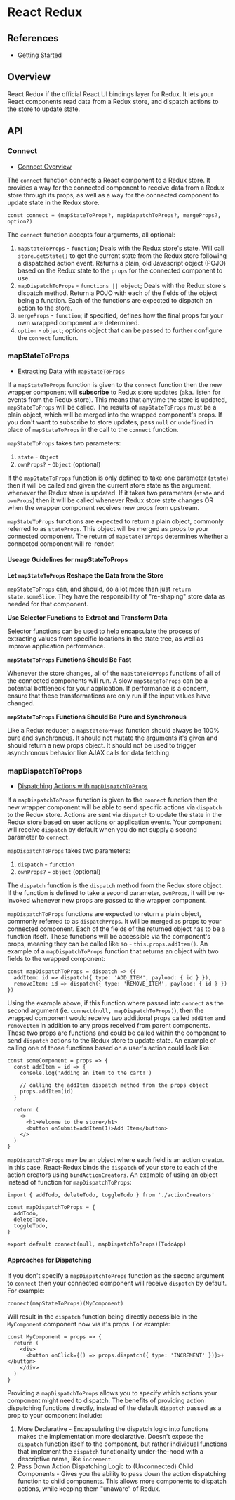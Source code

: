 # React Redux

## References

- [Getting Started](https://react-redux.js.org/introduction/getting-started)

## Overview

React Redux if the official React UI bindings layer for Redux.  It lets your React components read data from a Redux store, and dispatch actions to the store to update state.

## API

### Connect

- [Connect Overview](https://react-redux.js.org/api/connect)

The `connect` function connects a React component to a Redux store.  It provides a way for the connected component to receive data from a Redux store through its props, as well as a way for the connected component to update state in the Redux store.

```
const connect = (mapStateToProps?, mapDispatchToProps?, mergeProps?, option?)
```

The `connect` function accepts four arguments, all optional:

1. `mapStateToProps` - `function`; Deals with the Redux store's state.  Will call `store.getState()` to get the current state from the Redux store following a dispatched action event.  Returns a plain, old Javascript object (POJO) based on the Redux state to the `props` for the connected component to use.
2. `mapDispatchToProps` - `functions || object`; Deals with the Redux store's dispatch method.  Return a POJO with each of the fields of the object being a function.  Each of the functions are expected to dispatch an action to the store.
3. `mergeProps` - `function`; if specified, defines how the final props for your own wrapped component are determined.
4. `option` - `object`; options object that can be passed to further configure the `connect` function.

### mapStateToProps

- [Extracting Data with `mapStateToProps`](https://react-redux.js.org/using-react-redux/connect-mapstate)

If a `mapStateToProps` function is given to the `connect` function then the new wrapper component will **subscribe** to Redux store updates (aka. listen for events from the Redux store).  This means that anytime the store is updated, `mapStateToProps` will be called.  The results of `mapStateToProps` must be a plain object, which will be merged into the wrapped component's props.  If you don't want to subscribe to store updates, pass `null` or `undefined` in place of `mapStateToProps` in the call to the `connect` function.

`mapStateToProps` takes two parameters:

1. `state` - `Object`
2. `ownProps?` - `Object` (optional)

If the `mapStateToProps` function is only defined to take one parameter (`state`) then it will be called and given the current store state as the argument, whenever the Redux store is updated.  If it takes two parameters (`state` and `ownProps`) then it will be called whenever Redux store state changes OR when the wrapper component receives new props from upstream.

`mapStateToProps` functions are expected to return a plain object, commonly referred to as `stateProps`.  This object will be merged as props to your connected component.  The return of `mapStateToProps` determines whether a connected component will re-render.

#### Useage Guidelines for mapStateToProps

**Let `mapStateToProps` Reshape the Data from the Store**

`mapStateToProps` can, and should, do a lot more than just `return state.someSlice`.  They have the responsibility of "re-shaping" store data as needed for that component.

**Use Selector Functions to Extract and Transform Data**

Selector functions can be used to help encapsulate the process of extracting values from specific locations in the state tree, as well as improve application performance.

**`mapStateToProps` Functions Should Be Fast**

Whenever the store changes, all of the `mapStateToProps` functions of all of the connected components will run.  A slow `mapStateToProps` can be a potential bottleneck for your application.  If performance is a concern, ensure that these transformations are only run if the input values have changed.

**`mapStateToProps` Functions Should Be Pure and Synchronous**

Like a Redux reducer, a `mapStateToProps` function should always be 100% pure and synchronous.  It should not mutate the arguments it's given and should return a new props object.  It should not be used to trigger asynchronous behavior like AJAX calls for data fetching.

### mapDispatchToProps

- [Dispatching Actions with `mapDispatchToProps`](https://react-redux.js.org/using-react-redux/connect-mapdispatch)

If a `mapDispatchToProps` function is given to the `connect` function then the new wrapper component will be able to send specific actions via `dispatch` to the Redux store.  Actions are sent via `dispatch` to update the state in the Redux store based on user actions or application events.  Your component will receive `dispatch` by default when you do not supply a second parameter to `connect`.

`mapDispatchToProps` takes two parameters:

1. `dispatch` - `function`
2. `ownProps?` - `object` (optional)

The `dispatch` function is the `dispatch` method from the Redux store object.  If the function is defined to take a second parameter, `ownProps`, it will be re-invoked whenever new props are passed to the wrapper component.

`mapDispatchToProps` functions are expected to return a plain object, commonly referred to as `dispatchProps`.  It will be merged as props to your connected component.  Each of the fields of the returned object has to be a function itself.  These functions will be accessible via the component's props, meaning they can be called like so - `this.props.addItem()`.  An example of a `mapDispatchToProps` function that returns an object with two fields to the wrapped component:

```
const mapDispatchToProps = dispatch => ({
  addItem: id => dispatch({ type: 'ADD_ITEM', payload: { id } }),
  removeItem: id => dispatch({ type: 'REMOVE_ITEM', payload: { id } })
})
```

Using the example above, if this function where passed into `connect` as the second argument (ie. `connect(null, mapDispatchToProps)`), then the wrapped component would receive two additional props called `addItem` and `removeItem` in addition to any props received from parent components.  These two props are functions and could be called within the component to send `dispatch` actions to the Redux store to update state.  An example of calling one of those functions based on a user's action could look like:

```
const someComponent = props => {
  const addItem = id => {
    console.log('Adding an item to the cart!')

    // calling the addItem dispatch method from the props object
    props.addItem(id)
  }

  return (
    <>
      <h1>Welcome to the store</h1>
      <button onSubmit=addItem(1)>Add Item</button>
    </>
  )
}
```

`mapDispatchToProps` may be an object where each field is an action creator.  In this case, React-Redux binds the `dispatch` of your store to each of the action creators using `bindActionCreators`.  An example of using an object instead of function for `mapDispatchToProps`:

```
import { addTodo, deleteTodo, toggleTodo } from './actionCreators'

const mapDispatchToProps = {
  addTodo,
  deleteTodo,
  toggleTodo,
}

export default connect(null, mapDispatchToProps)(TodoApp)
```

#### Approaches for Dispatching

If you don't specify a `mapDispatchToProps` function as the second argument to `connect` then your connected component will receive `dispatch` by default.  For example:

```
connect(mapStateToProps)(MyComponent)
```

Will result in the `dispatch` function being directly accessible in the `MyComponent` component now via it's props.  For example:

```
const MyComponent = props => {
  return (
    <div>
      <button onClick={() => props.dispatch({ type: 'INCREMENT' })}>+</button>
    </div>
  )
}
```

Providing a `mapDispatchToProps` allows you to specify which actions your component might need to dispatch.  The benefits of providing action dispatching functions directly, instead of the default `dispatch` passed as a prop to your component include:

1. More Declarative - Encapsulating the dispatch logic into functions makes the implementation more declarative.  Doesn't expose the `dispatch` function itself to the component, but rather individual functions that implement the `dispatch` functionality under-the-hood with a descriptive name, like `increment`.
2. Pass Down Action Dispatching Logic to (Unconnected) Child Components - Gives you the ability to pass down the action dispatching function to child components.  This allows more components to dispatch actions, while keeping them "unaware" of Redux.
